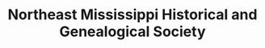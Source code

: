 ---
layout: repo
title: "Northeast Mississippi Historical and Genealogical Society"
id: 23732
permalink: repos/23732/
---